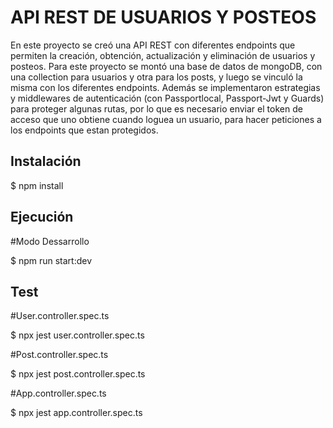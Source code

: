 # API REST DE USUARIOS Y POSTEOS

En este proyecto se creó una API REST con diferentes endpoints que permiten la creación, obtención, actualización y eliminación de usuarios y posteos.
Para este proyecto se montó una base de datos de mongoDB, con una collection para usuarios y otra para los posts, y luego se vinculó la misma con los diferentes endpoints. 
Además se implementaron estrategias y middlewares de autenticación (con Passportlocal, Passport-Jwt y Guards) para proteger algunas rutas, por lo que es necesario enviar el token de acceso que uno obtiene cuando loguea un usuario, para hacer peticiones a los endpoints que estan protegidos.

## Instalación

$ npm install

## Ejecución

#Modo Dessarrollo

$ npm run start:dev

## Test

 #User.controller.spec.ts
 
 $ npx jest user.controller.spec.ts


 #Post.controller.spec.ts
 
 $ npx jest post.controller.spec.ts

 
 #App.controller.spec.ts
 
 $ npx jest app.controller.spec.ts




